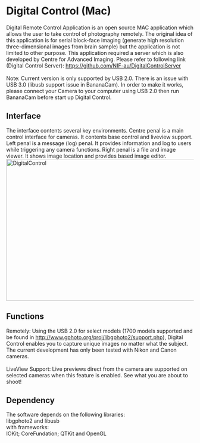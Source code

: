 Digital Control (Mac)
=============

Digital Remote Control Application is an open source MAC application which allows the user to take control of photography remotely. The original idea of this application is for serial block-face imaging (generate high resolution three-dimensional images from brain sample) but the application is not limited to other purpose. This application required a server which is also developed by Centre for Advanced Imaging. Please refer to following link (Digital Control Server): https://github.com/NIF-au/DigitalControlServer
<BR/><BR/>
Note: Current version is only supported by USB 2.0. There is an issue with USB 3.0 (libusb support issue in BananaCam). In order to make it works, please connect your Camera to your computer using USB 2.0 then run BananaCam before start up Digital Control.

## Interface
The interface contents several key environments. Centre penal is a main control interface for cameras. It contents base control and liveview support. Left penal is a message (log) penal. It provides information and log to users while triggering any camera functions. Right penal is a file and image viewer. It shows image location and provides based image editor. 
<BR/>
<IMG SRC="https://dl.dropboxusercontent.com/u/24447938/DigitalControl.png" ALT="DigitalControl" WIDTH=600 HEIGHT=380>

## Functions

Remotely: 
    Using the USB 2.0 for select models (1700 models supported and be found in http://www.gphoto.org/proj/libgphoto2/support.php), Digital Control enables you to capture unique images no matter what the subject. The current development has only been tested with Nikon and Canon cameras.
<BR/><BR/>
LiveView Support: 
    Live previews direct from the camera are supported on selected cameras when this feature is enabled. See what you are about to shoot! 

## Dependency
The software depends on the following libraries:<BR/>
	libgphoto2 and libusb<BR/>
with frameworks:<BR/>
	IOKit; CoreFundation; QTKit and OpenGL
